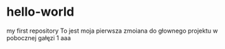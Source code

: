 # hello-world
my first repository
To jest moja pierwsza zmoiana do głownego projektu
w pobocznej gałęzi 1
aaa
